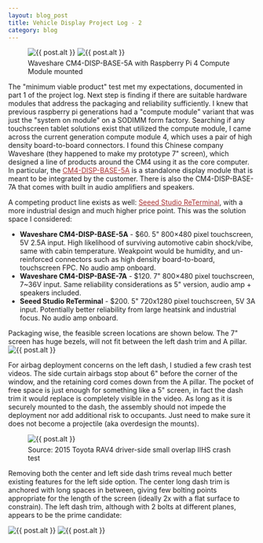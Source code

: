 ```yaml
---
layout: blog_post
title: Vehicle Display Project Log - 2
category: blog
---
```


<figure>
    <img src="{{site.url}}/img/blog/car_display2/waveshare1.png" class="img-responsive img-centered" alt="{{ post.alt }}">
    <img src="{{site.url}}/img/blog/car_display2/waveshare2.png" class="img-responsive img-centered" alt="{{ post.alt }}" style="margin-bottom: 5px">
    <figcaption class="text-center">Waveshare CM4-DISP-BASE-5A with Raspberry Pi 4 Compute Module mounted</figcaption>
</figure>

The "minimum viable product" test met my expectations, documented in part 1 of the project log. Next step is finding if there are suitable hardware modules that address the packaging and reliability sufficiently. I knew that previous raspberry pi generations had a "compute module" variant that was just the "system on module" on a SODIMM form factory. Searching if any touchscreen tablet solutions exist that utilized the compute module, I came across the current generation compute module 4, which uses a pair of high density board-to-board connectors. I found this Chinese company Waveshare (they happened to make my prototype 7" screen), which designed a line of products around the CM4 using it as the core computer. In particular, the <a href="https://www.waveshare.com/wiki/CM4-DISP-BASE-5A" style="color: #a83232" target="_blank">CM4-DISP-BASE-5A</a> is a standalone display module that is meant to be integrated by the customer. There is also the CM4-DISP-BASE-7A that comes with built in audio amplifiers and speakers.

A competing product line exists as well: <a href="https://www.seeedstudio.com/ReTerminal-with-CM4-p-4904.html" style="color: #a83232" target="_blank">Seeed Studio ReTerminal</a>, with a more industrial design and much higher price point. This was the solution space I considered:

* **Waveshare CM4-DISP-BASE-5A** - $60. 5" 800×480 pixel touchscreen, 5V 2.5A input. High likelihood of surviving automotive cabin shock/vibe, same with cabin temperature. Weakpoint would be humidity, and un-reinforced connectors such as high density board-to-board, touchscreen FPC. No audio amp onboard.
* **Waveshare CM4-DISP-BASE-7A** - $120. 7" 800×480 pixel touchscreen, 7~36V input. Same reliability considerations as 5" version, audio amp + speakers included.
* **Seeed Studio ReTerminal** - $200. 5" 720x1280 pixel touchscreen, 5V 3A input. Potentially better reliability from large heatsink and industrial focus. No audio amp onboard.

Packaging wise, the feasible screen locations are shown below. The 7" screen has huge bezels, will not fit between the left dash trim and A pillar.
<img src="{{ 'img/blog/car_display2/dash_scstudy.jpg' | resize: '800x800>' }}" class="img-responsive img-centered" alt="{{ post.alt }}">

For airbag deployment concerns on the left dash, I studied a few crash test videos. The side curtain airbags stop about 6" before the corner of the window, and the retaining cord comes down from the A pillar. The pocket of free space is just enough for something like a 5" screen, in fact the dash trim it would replace is completely visible in the video. As long as it is securely mounted to the dash, the assembly should not impede the deployment nor add additional risk to occupants. Just need to make sure it does not become a projectile (aka overdesign the mounts).

<figure>
    <img src="{{ 'img/blog/car_display2/RAV4_crashtest.gif' | resize: '800x800>' }}" class="img-responsive img-centered" alt="{{ post.alt }}" style="margin-bottom: 5px">
    <figcaption class="text-center">Source: 2015 Toyota RAV4 driver-side small overlap IIHS crash test </figcaption>
</figure>

Removing both the center and left side dash trims reveal much better existing features for the left side option. The center long dash trim is anchored with long spaces in between, giving few bolting points appropriate for the length of the screen (ideally 2x with a flat surface to constrain). The left dash trim, although with 2 bolts at different planes, appears to be the prime candidate:

<img src="{{ 'img/blog/car_display2/remove_trim.jpg' | resize: '800x800>' }}" class="img-responsive img-centered" alt="{{ post.alt }}">
<img src="{{ 'img/blog/car_display2/trim_off.jpg' | resize: '800x800>' }}" class="img-responsive img-centered" alt="{{ post.alt }}">

